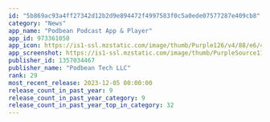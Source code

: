 ```yaml
---
id: "5b869ac93a4ff27342d12b2d9e894472f4997583f0c5a0ede07577287e409cb8"
category: "News"
app_name: "Podbean Podcast App & Player"
app_id: 973361050
app_icon: https://is1-ssl.mzstatic.com/image/thumb/Purple126/v4/88/e6/45/88e645aa-b2cd-c18d-2e9d-09f534eec5b8/AppIcon-1x_U007emarketing-0-8-0-0-GLES2_U002c0-85-220-0.png/1024x1024bb.png
app_screenshot: https://is1-ssl.mzstatic.com/image/thumb/PurpleSource112/v4/e9/09/5d/e9095dbb-6307-8f32-391c-2fd543b0d6b3/a08dc408-f26c-4a49-af3a-573e0157aece_1242x2688_0_01.jpg/1242x2688bb.png
publisher_id: 1357034467
publisher_name: "Podbean Tech LLC"
rank: 29
most_recent_release: 2023-12-05 00:00:00
release_count_in_past_year: 9
release_count_in_past_year_category: 9
release_count_in_past_year_top_in_category: 32
---
```

